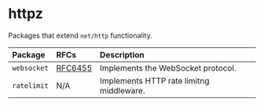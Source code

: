 # httpz

Packages that extend `net/http` functionality.

| Package      | RFCs                                              | Description                                       |
|:-------------|:--------------------------------------------------|:--------------------------------------------------|
| `websocket`  | [RFC6455](https://www.rfc-editor.org/rfc/rfc6455) | Implements the WebSocket protocol.                |
| `ratelimit`  | N/A                                               | Implements HTTP rate limitng middleware.          |
